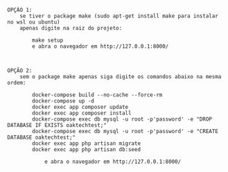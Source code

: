 
    OPÇÃO 1:
        se tiver o package make (sudo apt-get install make para instalar no wsl ou ubuntu)
        apenas digite na raiz do projeto: 
            
            make setup
            e abra o navegador em http://127.0.0.1:8000/



    OPÇÃO 2:
        sem o package make apenas siga digite os comandos abaixo na mesma ordem:

            docker-compose build --no-cache --force-rm
            docker-compose up -d
            docker exec app composer update
            docker exec app composer install
            docker-compose exec db mysql -u root -p'password' -e "DROP DATABASE IF EXISTS oaktechtest;"
            docker-compose exec db mysql -u root -p'password' -e "CREATE DATABASE oaktechtest;"
            docker exec app php artisan migrate
            docker exec app php artisan db:seed

                e abra o navegador em http://127.0.0.1:8000/